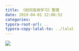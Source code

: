 ```yaml
---
title: 《如何高效学习》整理
date: 2019-04-01 22:08:52
categories:
typora-root-url: ..
typora-copy-lalal-to: ../lalal
---
```


![](/images/20190401220833573.png)
